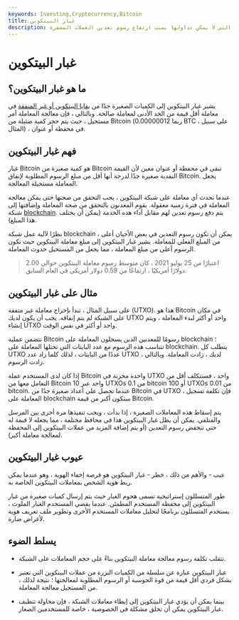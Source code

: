 ```yaml
---
keywords: Investing,Cryptocurrency,Bitcoin
title: غبار البيتكوين
description: غبار البيتكوين هو القيمة الصغيرة لعملات البيتكوين التي لا يمكن تداولها بسبب ارتفاع رسوم تعدين العملات المشفرة.
---
```


# غبار البيتكوين
## ما هو غبار البيتكوين؟

يشير غبار البيتكوين إلى الكميات الصغيرة جدًا من [بقايا البيتكوين أو غير المنفقة](/utxo) في معاملة أقل قيمة من الحد الأدنى لمعاملة صالحة. وبالتالي ، فإن معالجة المعاملة أمر مستحيل ، حيث يتم حجز كمية ضئيلة من Bitcoin (ربما 0.00000012 BTC ، على سبيل المثال) ، في محفظة أو عنوان.

## فهم غبار البيتكوين

غبار Bitcoin هو كمية صغيرة من Bitcoin تبقى في محفظة أو عنوان معين لأن القيمة النقدية صغيرة جدًا لدرجة أنها أقل من مبلغ الرسوم المطلوبة لإنفاق Bitcoin. يجعل المعاملة مستحيلة المعالجة.

عندما تحدث أي معاملة على شبكة البيتكوين ، يجب التحقق من صحتها حتى يمكن معالجة المعاملة في فترة زمنية معقولة. يقوم المعدنون بالتحقق من صحة المعاملة وإضافتها إلى شبكة [blockchain](/blockchain). يتم دفع رسوم تعدين لهم مقابل أداء هذه الخدمة (يمكن أن يختلف هذا المبلغ).

نظرًا لآلية عمل شبكة blockchain ، يمكن أن تكون رسوم التعدين في بعض الأحيان أعلى من المبلغ الفعلي للمعاملة. يشير غبار البيتكوين إلى مبلغ معاملة البيتكوين حيث تكون الرسوم أعلى من مبلغ المعاملة ، مما يجعل من المستحيل حدوث المعاملة.

> اعتبارًا من 25 يوليو 2021 ، كان متوسط رسوم معاملة البيتكوين حوالي 2.00 دولارًا أمريكيًا ، ارتفاعًا من 0.59 دولار أمريكي في العام السابق.

>

## مثال على غبار البيتكوين

على سبيل المثال ، تبدأ بإخراج معاملة غير منفقة (UTXO). هذا هو Bitcoin في مكان على الشبكة لم يتم إنفاقه. يجب أن يكون لديك UTXO واحد أو أكثر لبدء المعاملة ، ويتم إنشاء UTXO واحد أو أكثر في نفس الوقت.

تتضمن عملية Bitcoin رسومًا للمعدنين الذين يسجلون المعاملة على blockchain ؛ تتناسب هذه الرسوم مع عدد البايتات التي تحتلها المعاملة على blockchain. يتطلب كل UTXO عددًا من البايتات ، لذلك كلما زاد عدد UTXO لديك ، زادت المعاملة. وبالتالي ، زادت الرسوم.

إذا كان لدى المستخدم عملة Bitcoin واحدة مخزنة في UTXO واحد ، فستتكلف أقل من التعامل معها من Bitcoin واحد عبر 10 UTXOs من 0.1 bitcoin أو 100 UTXOs من 0.01 bitcoin. عندما تحصل على أعداد صغيرة جدًا من Bitcoin في UTXO ، فإن تكلفة تسجيل المعاملة على blockchain ستكون أكبر من قيمة Bitcoin.

يتم إسقاط هذه المعاملات الصغيرة ، إذا بدأت ، ويجب تنفيذها مرة أخرى بين المرسل والمتلقي. يمكن أن يظل غبار البيتكوين هذا في محافظ مختلفة ، مما يجعله لا قيمة له حتى تنخفض رسوم التعدين (أو يتم إضافة المزيد من عملات البيتكوين إلى المحفظة لمعالجة معاملة أكبر).

## عيوب غبار البيتكوين

عيب - والأهم من ذلك ، خطر - غبار البيتكوين هو فرصة إخفاء الهوية ، وهو عندما يمكن ربط هوية الشخص بمعاملات البيتكوين الخاصة به.

طور المتسللون إستراتيجية تسمى هجوم الغبار حيث يتم إرسال كميات صغيرة من غبار البيتكوين إلى محفظة المستخدم المطمئن. عندما يقضي المستخدم الغبار الملوث ، يستخدم المتسللون برنامجًا لتحليل معاملات المستخدم الأخرى وتطوير ملف تعريف هوية لأغراض ضارة.

## يسلط الضوء

- تتقلب تكلفة رسوم معالجة معاملة البيتكوين بناءً على حجم المعاملات على الشبكة.

- غبار البيتكوين عبارة عن سلسلة من الكميات النزرة من عملات البيتكوين التي تعتبر بشكل فردي أقل قيمة من قوة الحوسبة أو الرسوم المطلوبة لمعالجتها ؛ نتيجة لذلك ، من المستحيل معالجة المعاملة.

- بينما يمكن أن يؤدي غبار البيتكوين إلى إبطاء معاملات الشبكة ، فإن محاولة تنظيف غبار البيتكوين يمكن أن تخلق مشكلة في الخصوصية ، خاصة للمستخدمين الصغار.

